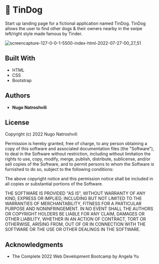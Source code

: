 # 🐶 TinDog

Start up landing page for a fictional application named TinDog. TinDog allows the user to find other dogs & their owners nearby in the swipe left/right style made famous by Tinder.


![screencapture-127-0-0-1-5500-index-html-2022-07-27-00_27_51](https://user-images.githubusercontent.com/88983923/181105892-54fda27c-e03f-423d-81d7-114ccbf4516f.png)




## Built With

  * HTML
  * CSS
  * Bootstrap

## Authors

  - **Nugo Natroshvili**

## License

Copyright (c) 2022 Nugo Natroshvili

Permission is hereby granted, free of charge, to any person obtaining a copy
of this software and associated documentation files (the "Software"), to deal
in the Software without restriction, including without limitation the rights
to use, copy, modify, merge, publish, distribute, sublicense, and/or sell
copies of the Software, and to permit persons to whom the Software is
furnished to do so, subject to the following conditions:

The above copyright notice and this permission notice shall be included in all
copies or substantial portions of the Software.

THE SOFTWARE IS PROVIDED "AS IS", WITHOUT WARRANTY OF ANY KIND, EXPRESS OR
IMPLIED, INCLUDING BUT NOT LIMITED TO THE WARRANTIES OF MERCHANTABILITY,
FITNESS FOR A PARTICULAR PURPOSE AND NONINFRINGEMENT. IN NO EVENT SHALL THE
AUTHORS OR COPYRIGHT HOLDERS BE LIABLE FOR ANY CLAIM, DAMAGES OR OTHER
LIABILITY, WHETHER IN AN ACTION OF CONTRACT, TORT OR OTHERWISE, ARISING FROM,
OUT OF OR IN CONNECTION WITH THE SOFTWARE OR THE USE OR OTHER DEALINGS IN THE
SOFTWARE.

## Acknowledgments

  * The Complete 2022 Web Development Bootcamp by Angela Yu
